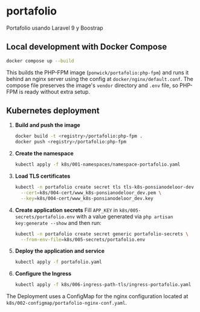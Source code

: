 # portafolio
Portafolio usando Laravel 9 y Boostrap

## Local development with Docker Compose

```bash
docker compose up --build
```

This builds the PHP-FPM image (`ponwick/portafolio:php-fpm`) and runs it behind an nginx server using the config at `docker/nginx/default.conf`. The compose file preserves the image's `vendor` directory and `.env` file, so PHP-FPM is ready without extra setup.

## Kubernetes deployment

1. **Build and push the image**
   ```bash
   docker build -t <registry>/portafolio:php-fpm .
   docker push <registry>/portafolio:php-fpm
   ```
2. **Create the namespace**
   ```bash
   kubectl apply -f k8s/001-namespaces/namespace-portafolio.yaml
   ```
3. **Load TLS certificates**
   ```bash
   kubectl -n portafolio create secret tls tls-k8s-ponsianodeloor-dev \
     --cert=k8s/004-cert/www_k8s-ponsianodeloor_dev.pem \
     --key=k8s/004-cert/www_k8s-ponsianodeloor_dev.key
   ```
4. **Create application secrets**
   Fill `APP_KEY` in `k8s/005-secrets/portafolio.env` with a value generated via
   `php artisan key:generate --show` and then run:
   ```bash
   kubectl -n portafolio create secret generic portafolio-secrets \
     --from-env-file=k8s/005-secrets/portafolio.env
   ```
5. **Deploy the application and service**
   ```bash
   kubectl apply -f portafolio.yaml
   ```
6. **Configure the Ingress**
   ```bash
   kubectl apply -f k8s/006-ingress-path-tls/ingress-portafolio.yaml
   ```

The Deployment uses a ConfigMap for the nginx configuration located at
`k8s/002-configmap/portafolio-nginx-conf.yaml`.
